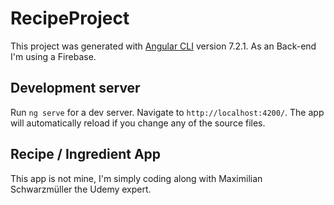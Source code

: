 # RecipeProject

This project was generated with [Angular CLI](https://github.com/angular/angular-cli) version 7.2.1.
As an Back-end I'm using a Firebase.

## Development server

Run `ng serve` for a dev server. Navigate to `http://localhost:4200/`. The app will automatically reload if you change any of the source files.

## Recipe / Ingredient App

This app is not mine, I'm simply coding along with Maximilian Schwarzmüller the Udemy expert.
